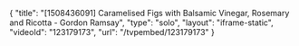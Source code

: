 {
    "title": "[1508436091] Caramelised Figs with Balsamic Vinegar, Rosemary and Ricotta - Gordon Ramsay",
    "type": "solo",
    "layout": "iframe-static",
    "videoId": "123179173",
    "url": "\/tvpembed\/123179173"
}
